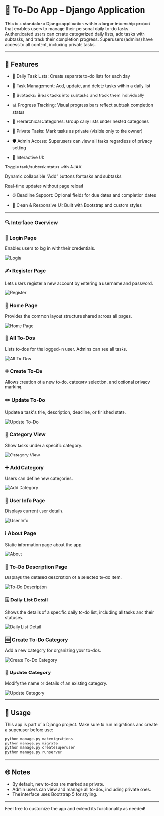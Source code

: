 # 📂 To-Do App – Django Application

This is a standalone Django application within a larger internship project that enables users to manage their personal daily to-do tasks. Authenticated users can create categorized daily lists, add tasks with subtasks, and track their completion progress. Superusers (admins) have access to all content, including private tasks.

---

## 🔧 Features


- 📅 Daily Task Lists: Create separate to-do lists for each day


- 📌 Task Management: Add, update, and delete tasks within a daily list


- 🧩 Subtasks: Break tasks into subtasks and track them individually


- 📊 Progress Tracking: Visual progress bars reflect subtask completion status


- 📂 Hierarchical Categories: Group daily lists under nested categories


- 🔐 Private Tasks: Mark tasks as private (visible only to the owner)


- 🛡️ Admin Access: Superusers can view all tasks regardless of privacy setting


- 🔁 Interactive UI:
 

Toggle task/subtask status with AJAX

Dynamic collapsible “Add” buttons for tasks and subtasks

Real-time updates without page reload


- ⏰ Deadline Support: Optional fields for due dates and completion dates


- 🎨 Clean & Responsive UI: Built with Bootstrap and custom styles

---

### 🔍 Interface Overview

### 🔑 Login Page
Enables users to log in with their credentials.

![Login](screenshots/loginhtml.png)

### ✍️ Register Page
Lets users register a new account by entering a username and password.

![Register](screenshots/registerhtml.png)

### 🧱 Home Page
Provides the common layout structure shared across all pages.

![Home Page](screenshots/basehtml.png)

### 📄 All To-Dos
Lists to-dos for the logged-in user. Admins can see all tasks.

![All To-Dos](screenshots/alltodoshtml.png)

### ➕ Create To-Do
Allows creation of a new to-do, category selection, and optional privacy marking.

### ✏️ Update To-Do
Update a task's title, description, deadline, or finished state.

![Update To-Do](screenshots/updatehtml.png)

### 📂 Category View
Show tasks under a specific category.

![Category View](screenshots/categoryviewhtml.png)

### ➕ Add Category
Users can define new categories.

![Add Category](screenshots/newcategoryhtml.png)

### 👤 User Info Page
Displays current user details.

![User Info](screenshots/userinformationhtml.png)

### ℹ️ About Page
Static information page about the app.

![About](screenshots/abouthtml.png)

### 📝 To-Do Description Page
Displays the detailed description of a selected to-do item.

![To-Do Description](screenshots/descriptionhtml.png)

### 🗓️ Daily List Detail
Shows the details of a specific daily to-do list, including all tasks and their statuses.

![Daily List Detail](screenshots/dailyhtml.png)

### 🆕 Create To-Do Category
Add a new category for organizing your to-dos.

![Create To-Do Category](screenshots/createtodocategoryhtml.png)


### 🔄 Update Category
Modify the name or details of an existing category.

![Update Category](screenshots/updatecategoryhtml.png)




---

## 🚀 Usage

This app is part of a Django project. Make sure to run migrations and create a superuser before use:

```bash
python manage.py makemigrations
python manage.py migrate
python manage.py createsuperuser
python manage.py runserver
```

---

## 🌐 Notes

- By default, new to-dos are marked as private.
- Admin users can view and manage all to-dos, including private ones.
- The interface uses Bootstrap 5 for styling.

---

Feel free to customize the app and extend its functionality as needed!


